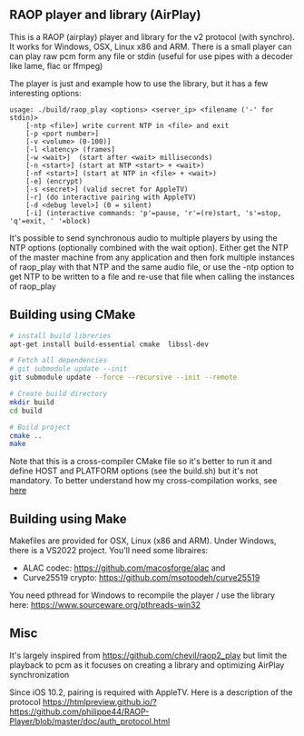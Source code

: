 ## RAOP player and library (AirPlay)

This is a RAOP (airplay) player and library for the v2 protocol (with synchro). It works for Windows, OSX, Linux x86 and ARM.
There is a small player can can play raw pcm form any file or stdin (useful for use pipes with a decoder like lame, flac or ffmpeg)

The player is just and example how to use the library, but it has a few interesting options:

```text
usage: ./build/raop_play <options> <server_ip> <filename ('-' for stdin)>
	[-ntp <file>] write current NTP in <file> and exit
	[-p <port number>]
	[-v <volume> (0-100)]
	[-l <latency> (frames]
	[-w <wait>]  (start after <wait> milliseconds)
	[-n <start>] (start at NTP <start> + <wait>)
	[-nf <start>] (start at NTP in <file> + <wait>)
	[-e] (encrypt)
	[-s <secret>] (valid secret for AppleTV)
	[-r] (do interactive pairing with AppleTV)
	[-d <debug level>] (0 = silent)
	[-i] (interactive commands: 'p'=pause, 'r'=(re)start, 's'=stop, 'q'=exit, ' '=block)
```

It's possible to send synchronous audio to multiple players by using the NTP options (optionally combined with the wait option).
Either get the NTP of the master machine from any application and then fork multiple instances of raop_play with that NTP and
the same audio file, or use the -ntp option to get NTP to be written to a file and re-use that file when calling the instances of
raop_play

## Building using CMake

```sh
# install build libreries 
apt-get install build-essential cmake  libssl-dev

# Fetch all dependencies
# git submodule update --init
git submodule update --force --recursive --init --remote

# Create build directory
mkdir build
cd build

# Build project
cmake ..
make
```
Note that this is a cross-compiler CMake file so it's better to run it and define HOST and PLATFORM options (see the build.sh) but it's not mandatory.
To better understand how my cross-compilation works, see [here](https://github.com/philippe44/cross-compiling)
## Building using Make

Makefiles are provided for OSX, Linux (x86 and ARM). Under Windows, there is a VS2022 project. You'll need some libraires:

- ALAC codec: https://github.com/macosforge/alac and
- Curve25519 crypto: https://github.com/msotoodeh/curve25519

You need pthread for Windows to recompile the player / use the library here: https://www.sourceware.org/pthreads-win32

## Misc
It's largely inspired from https://github.com/chevil/raop2_play but limit the playback to pcm as it focuses on creating a library and optimizing AirPlay synchronization

Since iOS 10.2, pairing is required with AppleTV. Here is a description of the protocol https://htmlpreview.github.io/?https://github.com/philippe44/RAOP-Player/blob/master/doc/auth_protocol.html
